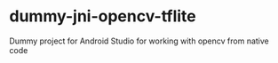 # dummy-jni-opencv-tflite
Dummy project for Android Studio for working with opencv from native code
